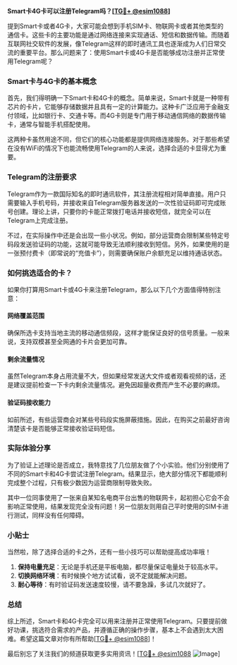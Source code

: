 **Smart卡4G卡可以注册Telegram吗？[[TG💪+ @esim1088](https://t.me/s/esim1088)]**

提到Smart卡或者4G卡，大家可能会想到手机SIM卡、物联网卡或者其他类型的通信卡。这些卡的主要功能是通过网络连接来实现通话、短信和数据传输。而随着互联网社交软件的发展，像Telegram这样的即时通讯工具也逐渐成为人们日常交流的重要平台。那么问题来了：使用Smart卡或4G卡是否能够成功注册并正常使用Telegram呢？

### Smart卡与4G卡的基本概念

首先，我们得明确一下Smart卡和4G卡的概念。简单来说，Smart卡就是一种带有芯片的卡片，它能够存储数据并且具有一定的计算能力。这种卡广泛应用于金融支付领域，比如银行卡、交通卡等。而4G卡则是专门用于移动通信网络的数据传输卡，通常与智能手机搭配使用。

这两种卡虽然用途不同，但它们的核心功能都是提供网络连接服务。对于那些希望在没有WiFi的情况下也能流畅使用Telegram的人来说，选择合适的卡显得尤为重要。

### Telegram的注册要求

Telegram作为一款国际知名的即时通讯软件，其注册流程相对简单直接。用户只需要输入手机号码，并接收来自Telegram服务器发送的一次性验证码即可完成账号创建。理论上讲，只要你的卡能正常拨打电话并接收短信，就完全可以在Telegram上完成注册。

不过，在实际操作中还是会出现一些小状况。例如，部分运营商会限制某些特定号码段发送验证码的功能，这就可能导致无法顺利接收到短信。另外，如果使用的是一张预付费卡（即常说的“充值卡”），则需要确保账户余额充足以维持通话状态。

### 如何挑选适合的卡？

如果你打算用Smart卡或4G卡来注册Telegram，那么以下几个方面值得特别注意：

#### 网络覆盖范围
确保所选卡支持当地主流的移动通信频段，这样才能保证良好的信号质量。一般来说，支持双模甚至全网通的卡片会更加可靠。

#### 剩余流量情况
虽然Telegram本身占用流量不大，但如果经常发送大文件或者观看视频的话，还是建议提前检查一下卡内剩余流量情况。避免因超量收费而产生不必要的麻烦。

#### 验证码接收能力
如前所述，有些运营商会对某些号码段实施屏蔽措施。因此，在购买之前最好咨询清楚该卡是否能够正常接收验证码短信。

### 实际体验分享

为了验证上述理论是否成立，我特意找了几位朋友做了个小实验。他们分别使用了不同的Smart卡和4G卡尝试注册Telegram。结果显示，绝大部分情况下都能顺利完成整个过程，只有极少数因为运营商限制导致失败。

其中一位同事使用了一张来自某知名电商平台出售的物联网卡，起初担心它会不会影响正常使用，结果发现完全没有问题！另一位朋友则用自己平时使用的SIM卡进行测试，同样没有任何障碍。

### 小贴士

当然啦，除了选择合适的卡之外，还有一些小技巧可以帮助提高成功率哦！

1. **保持电量充足**：无论是手机还是平板电脑，都尽量保证电量处于较高水平。
2. **切换网络环境**：有时候换个地方试试看，说不定就能解决问题。
3. **耐心等待**：有时验证码发送速度较慢，请不要急躁，多试几次就好了。

### 总结

综上所述，Smart卡和4G卡完全可以用来注册并正常使用Telegram。只要提前做好功课，挑选符合需求的产品，并遵循正确的操作步骤，基本上不会遇到太大困难。希望这篇文章对你有所帮助[[TG💪+ @esim1088](https://t.me/s/esim1088)]！

最后别忘了关注我们的频道获取更多实用资讯！[[TG💪+ @esim1088](https://t.me/s/esim1088) ![Image](https://i.postimg.cc/4NQfJmqS/Snipaste-2025-05-13-00-14-12.png)]